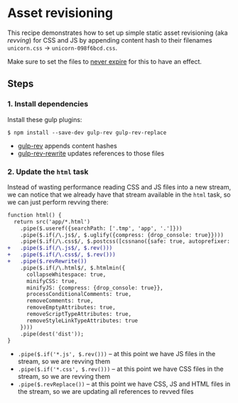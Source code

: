 # Asset revisioning

This recipe demonstrates how to set up simple static asset revisioning (aka *revving*) for CSS and JS by appending content hash to their filenames `unicorn.css` → `unicorn-098f6bcd.css`.

Make sure to set the files to [never expire](http://developer.yahoo.com/performance/rules.html#expires) for this to have an effect.

## Steps

### 1. Install dependencies

Install these gulp plugins:

```
$ npm install --save-dev gulp-rev gulp-rev-replace
```

* [gulp-rev](https://github.com/sindresorhus/gulp-rev) appends content hashes
* [gulp-rev-rewrite](https://github.com/TheDancingCode/gulp-rev-rewrite) updates references to those files

### 2. Update the `html` task

Instead of wasting performance reading CSS and JS files into a new stream, we can notice that we already have that stream available in the `html` task, so we can just perform revving there:

```diff
function html() {
  return src('app/*.html')
    .pipe($.useref({searchPath: ['.tmp', 'app', '.']}))
    .pipe($.if(/\.js$/, $.uglify({compress: {drop_console: true}})))
    .pipe($.if(/\.css$/, $.postcss([cssnano({safe: true, autoprefixer: false})])))
+   .pipe($.if(/\.js$/, $.rev()))
+   .pipe($.if(/\.css$/, $.rev()))
+   .pipe($.revRewrite())
    .pipe($.if(/\.html$/, $.htmlmin({
      collapseWhitespace: true,
      minifyCSS: true,
      minifyJS: {compress: {drop_console: true}},
      processConditionalComments: true,
      removeComments: true,
      removeEmptyAttributes: true,
      removeScriptTypeAttributes: true,
      removeStyleLinkTypeAttributes: true
    })))
    .pipe(dest('dist'));
}
```

* `.pipe($.if('*.js', $.rev()))` – at this point we have JS files in the stream, so we are revving them
* `.pipe($.if('*.css', $.rev()))` – at this point we have CSS files in the stream, so we are revving them
* `.pipe($.revReplace())` – at this point we have CSS, JS and HTML files in the stream, so we are updating all references to revved files
